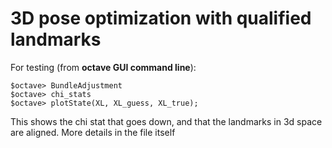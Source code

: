 # 3D pose optimization with qualified landmarks

For testing (from **octave GUI command line**):

    $octave> BundleAdjustment
    $octave> chi_stats
    $octave> plotState(XL, XL_guess, XL_true);

This shows the chi stat that goes down, and that the landmarks in 3d space are aligned.
More details in the file itself
